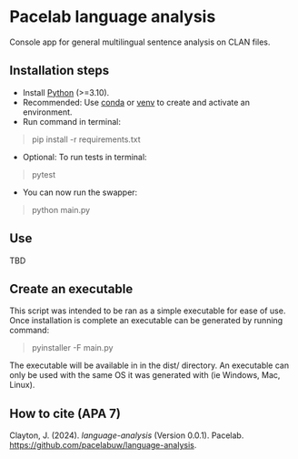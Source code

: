 # Pacelab language analysis
Console app for general multilingual sentence analysis on CLAN files.

## Installation steps
- Install [Python](https://www.python.org/) (>=3.10).
- Recommended: Use [conda](https://docs.conda.io/projects/miniconda/en/latest/) or
[venv](https://docs.python.org/3/library/venv.html) to create and activate an environment.
- Run command in terminal:
> pip install -r requirements.txt
- Optional: To run tests in terminal:
> pytest
- You can now run the swapper:
> python main.py

## Use
TBD

## Create an executable
This script was intended to be ran as a simple executable for ease of use. Once installation is
complete an executable can be generated by running command:
> pyinstaller -F main.py

The executable will be available in in the dist/ directory. An executable can only be used with the
same OS it was generated with (ie Windows, Mac, Linux).

## How to cite (APA 7)
Clayton, J. (2024). _language-analysis_ (Version 0.0.1). Pacelab. https://github.com/pacelabuw/language-analysis. 
